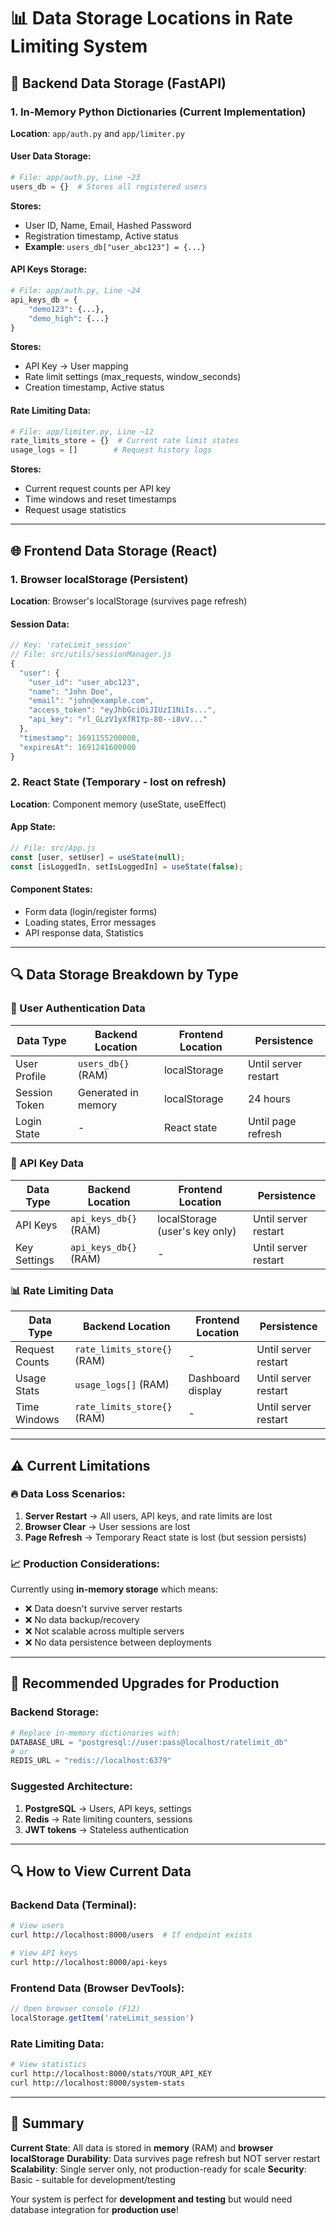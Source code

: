 # 📊 **Data Storage Locations in Rate Limiting System**

## 🔧 **Backend Data Storage (FastAPI)**

### 1. **In-Memory Python Dictionaries** (Current Implementation)
**Location**: `app/auth.py` and `app/limiter.py`

#### **User Data Storage:**
```python
# File: app/auth.py, Line ~23
users_db = {}  # Stores all registered users
```
**Stores:**
- User ID, Name, Email, Hashed Password
- Registration timestamp, Active status
- **Example**: `users_db["user_abc123"] = {...}`

#### **API Keys Storage:**
```python
# File: app/auth.py, Line ~24  
api_keys_db = {
    "demo123": {...},
    "demo_high": {...}
}
```
**Stores:**
- API Key → User mapping
- Rate limit settings (max_requests, window_seconds)
- Creation timestamp, Active status

#### **Rate Limiting Data:**
```python
# File: app/limiter.py, Line ~12
rate_limits_store = {}  # Current rate limit states
usage_logs = []        # Request history logs
```
**Stores:**
- Current request counts per API key
- Time windows and reset timestamps
- Request usage statistics

---

## 🌐 **Frontend Data Storage (React)**

### 1. **Browser localStorage** (Persistent)
**Location**: Browser's localStorage (survives page refresh)

#### **Session Data:**
```javascript
// Key: 'rateLimit_session'
// File: src/utils/sessionManager.js
{
  "user": {
    "user_id": "user_abc123",
    "name": "John Doe", 
    "email": "john@example.com",
    "access_token": "eyJhbGciOiJIUzI1NiIs...",
    "api_key": "rl_GLzV1yXfR1Yp-80--i8vV..."
  },
  "timestamp": 1691155200000,
  "expiresAt": 1691241600000
}
```

### 2. **React State** (Temporary - lost on refresh)
**Location**: Component memory (useState, useEffect)

#### **App State:**
```javascript
// File: src/App.js
const [user, setUser] = useState(null);
const [isLoggedIn, setIsLoggedIn] = useState(false);
```

#### **Component States:**
- Form data (login/register forms)
- Loading states, Error messages
- API response data, Statistics

---

## 🔍 **Data Storage Breakdown by Type**

### **👤 User Authentication Data**
| Data Type | Backend Location | Frontend Location | Persistence |
|-----------|-----------------|-------------------|-------------|
| User Profile | `users_db{}` (RAM) | localStorage | Until server restart |
| Session Token | Generated in memory | localStorage | 24 hours |
| Login State | - | React state | Until page refresh |

### **🔑 API Key Data**  
| Data Type | Backend Location | Frontend Location | Persistence |
|-----------|-----------------|-------------------|-------------|
| API Keys | `api_keys_db{}` (RAM) | localStorage (user's key only) | Until server restart |
| Key Settings | `api_keys_db{}` (RAM) | - | Until server restart |

### **📊 Rate Limiting Data**
| Data Type | Backend Location | Frontend Location | Persistence |
|-----------|-----------------|-------------------|-------------|
| Request Counts | `rate_limits_store{}` (RAM) | - | Until server restart |
| Usage Stats | `usage_logs[]` (RAM) | Dashboard display | Until server restart |
| Time Windows | `rate_limits_store{}` (RAM) | - | Until server restart |

---

## ⚠️ **Current Limitations**

### **🔥 Data Loss Scenarios:**
1. **Server Restart** → All users, API keys, and rate limits are lost
2. **Browser Clear** → User sessions are lost  
3. **Page Refresh** → Temporary React state is lost (but session persists)

### **📈 Production Considerations:**
Currently using **in-memory storage** which means:
- ❌ Data doesn't survive server restarts
- ❌ No data backup/recovery  
- ❌ Not scalable across multiple servers
- ❌ No data persistence between deployments

---

## 🎯 **Recommended Upgrades for Production**

### **Backend Storage:**
```python
# Replace in-memory dictionaries with:
DATABASE_URL = "postgresql://user:pass@localhost/ratelimit_db"
# or
REDIS_URL = "redis://localhost:6379"
```

### **Suggested Architecture:**
1. **PostgreSQL** → Users, API keys, settings
2. **Redis** → Rate limiting counters, sessions  
3. **JWT tokens** → Stateless authentication

---

## 🔍 **How to View Current Data**

### **Backend Data (Terminal):**
```bash
# View users
curl http://localhost:8000/users  # If endpoint exists

# View API keys  
curl http://localhost:8000/api-keys
```

### **Frontend Data (Browser DevTools):**
```javascript
// Open browser console (F12)
localStorage.getItem('rateLimit_session')
```

### **Rate Limiting Data:**
```bash
# View statistics
curl http://localhost:8000/stats/YOUR_API_KEY
curl http://localhost:8000/system-stats
```

---

## 📝 **Summary**

**Current State**: All data is stored in **memory** (RAM) and **browser localStorage**
**Durability**: Data survives page refresh but NOT server restart
**Scalability**: Single server only, not production-ready for scale
**Security**: Basic - suitable for development/testing

Your system is perfect for **development and testing** but would need database integration for **production use**!
